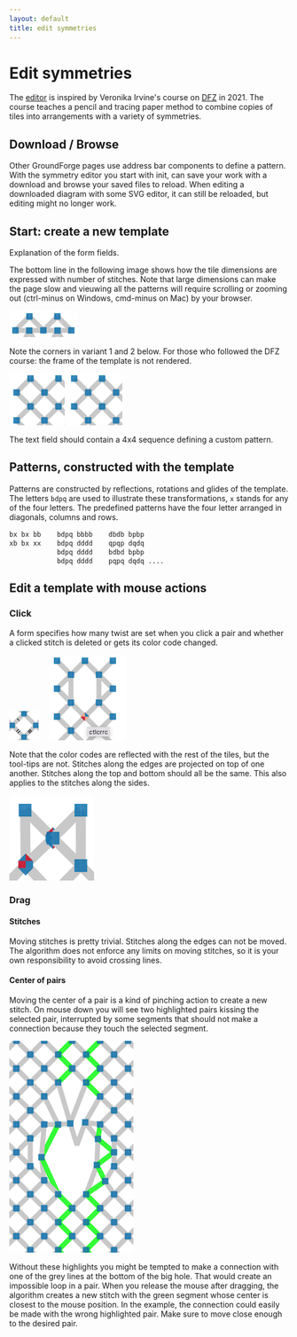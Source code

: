 ```yaml
---
layout: default
title: edit symmetries
---
```


Edit symmetries
===============

The [editor](GroundForge/symmetry) is inspired by Veronika Irvine's course on [DFZ] in 2021.
The course teaches a pencil and tracing paper method to combine copies of tiles into arrangements with a variety of symmetries.

[DFZ]: https://doily-free-zone.namastream.com/product/26887/about


Download / Browse
-----------------
Other GroundForge pages use address bar components to define a pattern.
With the symmetry editor you start with init, can save your work
with a download and browse your saved files to reload.
When editing a downloaded diagram with some SVG editor,
it can still be reloaded, but editing might no longer work.

Start: create a new template
----------------------------
Explanation of the form fields.

The bottom line in the following image shows how the tile dimensions are expressed with number of stitches.
Note that large dimensions can make the page slow and vieuwing all the patterns will 
require scrolling or zooming out (ctrl-minus on Windows, cmd-minus on Mac) by your browser.

![](tile-size.png)

Note the corners in variant 1 and 2 below.
For those who followed the DFZ course: the frame of the template is not rendered.

![](variant-1.png)
![](variant-2.png)

The text field should contain a 4x4 sequence defining a custom pattern.

Patterns, constructed with the template
---------------------------------------
Patterns are constructed by reflections, rotations and glides of the template.
The letters `bdpq` are used to illustrate these transformations,
`x` stands for any of the four letters.
The predefined patterns have the four letter arranged in diagonals, columns and rows.

    bx bx bb    bdpq bbbb    dbdb bpbp
    xb bx xx    bdpq dddd    qpqp dqdq
                bdpq dddd    bdbd bpbp
                bdpq dddd    pqpq dqdq ....


Edit a template with mouse actions
------------------------------------

### Click

A form specifies how many twist are set when you click a pair
and whether a clicked stitch is deleted or gets its color code changed.

![](twists.png) &nbsp; &nbsp;
![](delete-color-code.png)

Note that the color codes are reflected with the rest of the tiles,
but the tool-tips are not.
Stitches along the edges are projected on top of one another.
Stitches along the top and bottom should all be the same.
This also applies to the stitches along the sides.

![](edge-overlap.png)


### Drag

#### Stitches

Moving stitches is pretty trivial.
Stitches along the edges can not be moved.
The algorithm does not enforce any limits on moving stitches,
so it is your own responsibility to avoid crossing lines.

#### Center of pairs

Moving the center of a pair is a kind of pinching action to create a new stitch.
On mouse down you will see two highlighted pairs kissing the selected pair,
interrupted by some segments that should not make a connection
because they touch the selected segment.

![](kissing.png)

Without these highlights you might be tempted
to make a connection with one of the grey lines at the bottom of the big hole.
That would create an impossible loop in a pair.
When you release the mouse after dragging, the algorithm creates a new stitch
with the green segment whose center is closest to the mouse position.
In the example, the connection could easily be made with the wrong highlighted pair.
Make sure to move close enough to the desired pair.